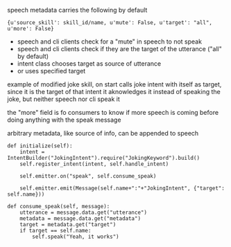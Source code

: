 
speech metadata carries the following by default

    {u'source_skill': skill_id/name, u'mute': False, u'target': "all", u'more': False}

- speech and cli clients check for a "mute" in speech to not speak
- speech and cli clients check if they are the target of the utterance ("all" by default)
- intent class chooses target as source of utterance
- or uses specified target

example of modified joke skill, on start calls joke intent with itself as target, since it is the target of that intent it aknowledges it instead of speaking the joke, but neither speech nor cli speak it

the "more" field is fo consumers to know if more speech is coming before doing anything with the speak message

arbitrary metadata, like source of info, can be appended to speech


    def initialize(self):
        intent = IntentBuilder("JokingIntent").require("JokingKeyword").build()
        self.register_intent(intent, self.handle_intent)

        self.emitter.on("speak", self.consume_speak)

        self.emitter.emit(Message(self.name+":"+"JokingIntent", {"target": self.name}))

    def consume_speak(self, message):
        utterance = message.data.get("utterance")
        metadata = message.data.get("metadata")
        target = metadata.get("target")
        if target == self.name:
            self.speak("Yeah, it works")
